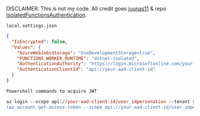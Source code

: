 DISCLAIMER: This is not my code. All credit goes [juunas11](https://github.com/juunas11) & repo [IsolatedFunctionsAuthentication](https://github.com/juunas11/IsolatedFunctionsAuthentication).

`local.settings.json`

```json
{
  "IsEncrypted": false,
  "Values": {
    "AzureWebJobsStorage": "UseDevelopmentStorage=true",
    "FUNCTIONS_WORKER_RUNTIME": "dotnet-isolated",
    "AuthenticationAuthority": "https://login.microsoftonline.com/your-aad-tenant-id",
    "AuthenticationClientId": "api://your-aad-client-id"
  }
}
```

`Powershell commands to acquire JWT`

```ps
az login --scope api://your-aad-client-id/user_impersonation --tenant your-aad-tenant-id
(az account get-access-token --scope api://your-aad-client-id/user_impersonation --query accessToken).TrimStart('"').TrimEnd('"') | Set-Clipboard -Value {$_.Trim()}
```